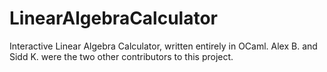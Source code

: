 # LinearAlgebraCalculator
Interactive Linear Algebra Calculator, written entirely in OCaml.
Alex B. and Sidd K. were the two other contributors to this project. 
